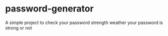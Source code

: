 # password-generator
A simple project to check your password strength 
weather your password is strong or not
